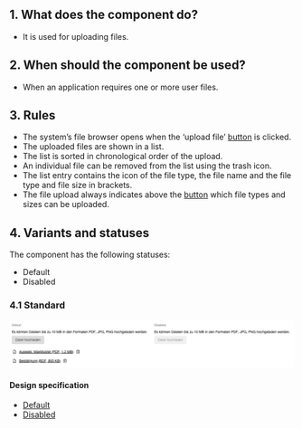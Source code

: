 ## 1. What does the component do? 
* It is used for uploading files.


## 2. When should the component be used? 
* When an application requires one or more user files.


## 3. Rules 
* The system’s file browser opens when the ‘upload file’ [button](https://digital.sbb.ch/en/webapps/components/button) is clicked.
* The uploaded files are shown in a list.
* The list is sorted in chronological order of the upload.
* An individual file can be removed from the list using the trash icon.
* The list entry contains the icon of the file type, the file name and the file type and file size in brackets.
* The file upload always indicates above the [button](https://digital.sbb.ch/en/webapps/components/button) which file types and sizes can be uploaded.


## 4. Variants and statuses
The component has the following statuses:
* Default
* Disabled

### 4.1 Standard
![Image of the file selection component](https://raw.githubusercontent.com/sbb-design-systems/design-system-webapp-documentation/master/documentation/components/fileselector/images/fileselector_default.png 'class: image')

#### Design specification
* [Default](https://sbb.invisionapp.com/d/main#/console/17140415/355318445/inspect)
* [Disabled](https://sbb.invisionapp.com/d/main#/console/17140415/355318446/inspect)
